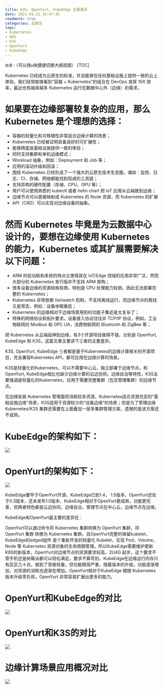 ```yaml
---
title: K3S, OpenYurt, KubeEdge 主要差异
date: 2021-01-21 16:47:45
readmore: true
categories: 云原生
tags:
- Kubernetes
- K8S
- K3S
- OpenYurt
- KubeEdge
---
```


`目录：`（可以按`w`快捷键切换大纲视图）
[TOC]

Kubernetes 已经成为云原生的标准，并且能够在任何基础设施上提供一致的云上体验。我们经常能够看到“容器 + Kubernetes”的组合在 DevOps 发挥 10X 效率，最近也有越来越多 Kubernetes 运行在数据中心外（边缘）的需求。

# 如果要在边缘部署较复杂的应用，那么 Kubernetes 是个理想的选择：

* 容器的轻量化和可移植性非常适合边缘计算的场景；
* Kubernetes 已经被证明具备良好的可扩展性；
* 能够跨底层基础设施提供一致的体验；
* 同时支持集群和单机运维模式；
* Workload 抽象，例如：Deployment 和 Job 等；
* 应用的滚动升级和回滚；
* 围绕 Kubernetes 已经形成了一个强大的云原生技术生态圈，诸如：监控、日志、CI、存储、网络都能找到现成的工具链；
* 支持异构的硬件配置（存储、CPU、GPU 等）；
* 用户可以使用熟悉的 kubectl 或者 helm chart 把 IoT 应用从云端推到边缘；
* 边缘节点可以直接映射成 Kubernetes 的 Node 资源，而 Kubernetes 的扩展
* API（CRD）可以实现对边缘设备的抽象。

# 然而 Kubernetes 毕竟是为云数据中心设计的，要想在边缘使用 Kubernetes 的能力，Kubernetes 或其扩展需要解决以下问题：

* ARM 的低功耗和多核的特点又使得其在 IoT/Edge 领域的应用非常广泛，然而大部分的 Kubernetes 发行版并不支持 ARM 架构；
* 很多设备边缘的资源规格有限，特别是 CPU 处理能力较弱，因此无法部署完整的 Kubernetes；
* Kubernetes 非常依赖 list/watch 机制，不支持离线运行，而边缘节点的离线又是常态，例如：设备休眠重启；
* Kubernetes 的运维相对于边缘场景用到的功能子集还是太复杂了；
* 特殊的网络协议和拓扑要求。设备接入协议往往非 TCP/IP 协议，例如，工业物联网的 Modbus 和 OPC UA，消费物联网的 Bluetooth 和 ZigBee 等；

把 Kubernetes 从云端延伸到边缘，有3个开源项目做得不错，分别是 OpenYurt, KubeEdge 和 K3S，这篇文章主要讲下三者的主要差异。

K3S, OpenYurt, KubeEdge 三者都是基于Kubernetes的边缘计算相关的开源项目，完全兼容Kubernetes API，都可应用在边缘计算的场景。

K3S是轻量化的Kubernetes，可以不需要中心云，独立部署于边缘节点。和OpenYurt, KubeEdge相比也缺少边缘计算的云边协同，边缘自治等特性，K3S主要强调是轻量化的Kubernetes，应用于需要完整集群（包含管理集群）的边缘节点。

在边缘安装 Kubernetes 管理面将消耗较多资源，Kubernetes适合资源充足的“基础设施边缘”场景，K3S适用于资源较少的“设备边缘”的场景；但是为了管理边缘 Kubernetes/K3S 集群还需要在上面叠加一层多集群管理方案，遗憾的是该方案还不成熟。

# KubeEdge的架构如下：

![](/images/kubernetes2edge/3.png)

# OpenYurt的架构如下：

![](/images/kubernetes2edge/4.png)

KubeEdge要早于OpenYurt开源，KubeEdge已到1.4， 1.5版本，OpenYurt还处于0.3版本，还未发布1.0版本，KubeEdge相对于OpenYurt更成熟，功能更完善，但两者特色都是云边协同，边缘自治，管理节点在中心云，边缘节点在边缘。

KubeEdge和OpenYurt最主要的差异在：

OpenYurt可以通过命令将 Kubernetes 集群转换为 OpenYurt 集群，将 OpenYurt 集群 转换为 Kubernetes 集群。且OpenYurt完整的保留kubelet，KubeEdge的edged组件 是个重新开发的轻量化 Kubelet，实现 Pod，Volume，Node 等 Kubernetes 资源对象的生命周期管理。所以KubeEdge需要维护更新K8S的新版本，OpenYurt对边缘节点的资源要求较高，2U4G 起步，这个要求不管手机还是树莓派都可以轻松满足，要求不算苛刻，KubeEdge在边缘运行内存只有区区几十兆，做到了至极轻量，但功能精简严重，随着版本的升级，功能逐渐增加，对资源的消耗也逐渐在增加。OpenYurt相对于KubeEdge 跟随 Kubernetes 版本升级零负担，OpenYurt 非常容易扩展出更多的能力。

# OpenYurt和KubeEdge的对比

![](/images/kubernetes2edge/5.png)

# OpenYurt和K3S的对比

![](/images/kubernetes2edge/7.png)

# 边缘计算场景应用概况对比

![](/images/kubernetes2edge/6.png)

